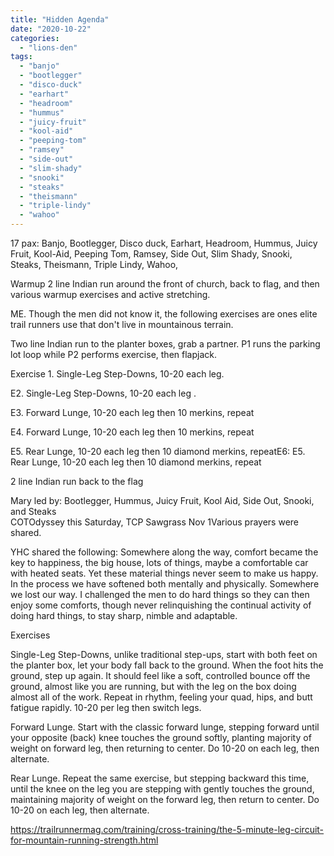 ```yaml
---
title: "Hidden Agenda"
date: "2020-10-22"
categories: 
  - "lions-den"
tags: 
  - "banjo"
  - "bootlegger"
  - "disco-duck"
  - "earhart"
  - "headroom"
  - "hummus"
  - "juicy-fruit"
  - "kool-aid"
  - "peeping-tom"
  - "ramsey"
  - "side-out"
  - "slim-shady"
  - "snooki"
  - "steaks"
  - "theismann"
  - "triple-lindy"
  - "wahoo"
---
```


17 pax: Banjo, Bootlegger, Disco duck, Earhart, Headroom, Hummus, Juicy Fruit, Kool-Aid, Peeping Tom, Ramsey, Side Out, Slim Shady, Snooki, Steaks, Theismann, Triple Lindy, Wahoo,

Warmup 2 line Indian run around the front of church, back to flag, and then various warmup exercises and active stretching.  

ME. Though the men did not know it, the following exercises are ones elite trail runners use that don't live in mountainous terrain.  

Two line Indian run to the planter boxes, grab a partner. P1 runs the parking lot loop while P2 performs exercise, then flapjack.

Exercise 1. Single-Leg Step-Downs, 10-20 each leg. 

E2. Single-Leg Step-Downs, 10-20 each leg . 

E3. Forward Lunge, 10-20 each leg then 10 merkins, repeat

E4. Forward Lunge, 10-20 each leg then 10 merkins, repeat

E5. Rear Lunge, 10-20 each leg then 10 diamond merkins, repeatE6: E5. Rear Lunge, 10-20 each leg then 10 diamond merkins, repeat

2 line Indian run back to the flag

  
Mary led by: Bootlegger, Hummus, Juicy Fruit, Kool Aid, Side Out, Snooki, and Steaks  
COTOdyssey this Saturday, TCP Sawgrass Nov 1Various prayers were shared.

  
YHC shared the following: Somewhere along the way, comfort became the key to happiness, the big house, lots of things, maybe a comfortable car with heated seats. Yet these material things never seem to make us happy. In the process we have softened both mentally and physically. Somewhere we lost our way. I challenged the men to do hard things so they can then enjoy some comforts, though never relinquishing the continual activity of doing hard things, to stay sharp, nimble and adaptable. 

Exercises

Single-Leg Step-Downs, unlike traditional step-ups, start with both feet on the planter box, let your body fall back to the ground. When the foot hits the ground, step up again. It should feel like a soft, controlled bounce off the ground, almost like you are running, but with the leg on the box doing almost all of the work. Repeat in rhythm, feeling your quad, hips, and butt fatigue rapidly. 10-20 per leg then switch legs. 

Forward Lunge. Start with the classic forward lunge, stepping forward until your opposite (back) knee touches the ground softly, planting majority of weight on forward leg, then returning to center. Do 10-20 on each leg, then alternate.

Rear Lunge. Repeat the same exercise, but stepping backward this time, until the knee on the leg you are stepping with gently touches the ground, maintaining majority of weight on the forward leg, then return to center. Do 10-20 on each leg, then alternate.

https://trailrunnermag.com/training/cross-training/the-5-minute-leg-circuit-for-mountain-running-strength.html
